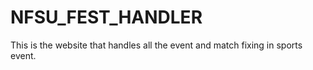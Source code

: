 # NFSU_FEST_HANDLER
This is the website that handles all the event and match fixing in sports event.
